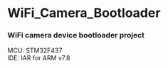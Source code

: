 # WiFi_Camera_Bootloader
### WiFi camera device bootloader project<br>
MCU: STM32F437<br>
IDE: IAR for ARM v7.8
